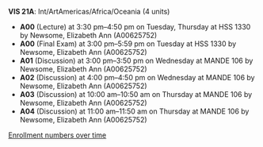 **VIS 21A**: Int/ArtAmericas/Africa/Oceania (4 units)

- **A00** (Lecture) at 3:30 pm–4:50 pm on Tuesday, Thursday at HSS 1330 by Newsome, Elizabeth Ann (A00625752)
- **A00** (Final Exam) at 3:00 pm–5:59 pm on Tuesday at HSS 1330 by Newsome, Elizabeth Ann (A00625752)
- **A01** (Discussion) at 3:00 pm–3:50 pm on Wednesday at MANDE 106 by Newsome, Elizabeth Ann (A00625752)
- **A02** (Discussion) at 4:00 pm–4:50 pm on Wednesday at MANDE 106 by Newsome, Elizabeth Ann (A00625752)
- **A03** (Discussion) at 10:00 am–10:50 am on Thursday at MANDE 106 by Newsome, Elizabeth Ann (A00625752)
- **A04** (Discussion) at 11:00 am–11:50 am on Thursday at MANDE 106 by Newsome, Elizabeth Ann (A00625752)

[Enrollment numbers over time](./VIS21A.tsv)
